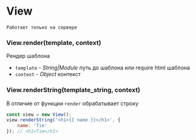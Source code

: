 # View

    Работает только на сервере

### View.render(template, context)
Рендер шаблона
* `template` - *String|Module* путь до шаблона или require html шаблона
* `context` - *Object* контекст

### View.renderString(template_string, context)
В отличие от функции `render` обрабатывает строку 
```javascript
const view = new View();
view.renderString('<h1>{{ name }}</h1>', {
    name: 'Tim'
}); // <h1>Tim</h1>
```